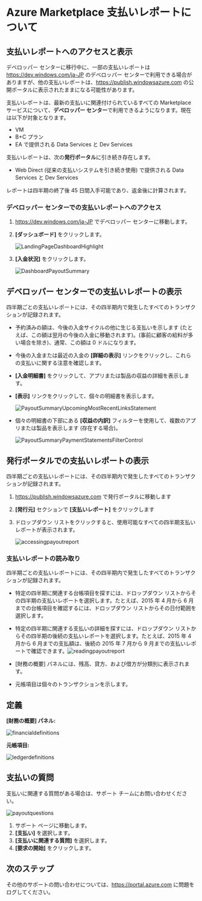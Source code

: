<properties
   pageTitle="Azure Marketplace 支払いレポートについて | Microsoft Azure"
   description="Azure Marketplace 支払いレポートを確認および取り込む方法について説明します。"
   services="marketplace-publishing"
   documentationCenter="na"
   authors="v-jeana"
   manager="lakoch"
   editor=""/>

<tags
   ms.service="marketplace"
   ms.devlang="na"
   ms.topic="article"
   ms.tgt_pltfrm="na"
   ms.workload="na"
   ms.date="09/19/2016"
   ms.author="v-jeana; hascipio; v-dabosl"/>

# Azure Marketplace 支払いレポートについて

## 支払いレポートへのアクセスと表示

デベロッパー センターに移行中に、一部の支払いレポートは https://dev.windows.com/ja-JP のデベロッパー センターで利用できる場合がありますが、他の支払いレポートは、https://publish.windowsazure.com の公開ポータルに表示されたままになる可能性があります。

支払いレポートは、最新の支払いに関連付けられているすべての Marketplace サービスについて、**デベロッパー センター**で利用できるようになります。現在は以下が対象となります。
- VM
- B+C プラン
- EA で提供される Data Services と Dev Services

支払いレポートは、次の**発行ポータル**に引き続き存在します。
- Web Direct (従来の支払いシステムを引き続き使用) で提供される Data Services と Dev Services

レポートは四半期の終了後 45 日間入手可能であり、返金後に計算されます。

### デベロッパー センターでの支払いレポートへのアクセス

1. https://dev.windows.com/ja-JP でデベロッパー センターに移動します。
2. **[ダッシュボード]** をクリックします。

    ![LandingPageDashboardHighlight][1]

3. **[入金状況]** をクリックします。

    ![DashboardPayoutSummary][2]


## デベロッパー センターでの支払いレポートの表示

四半期ごとの支払いレポートには、その四半期内で発生したすべてのトランザクションが記録されます。

- 予約済みの額は、今後の入金サイクルの他に生じる支払いを示します (たとえば、この額は翌月の今後の入金に移動されます)。(事前に顧客の給料が多い場合を除き)、通常、この額は 0 ドルになります。
- 今後の入金または最近の入金の **[詳細の表示]** リンクをクリックし、これらの支払いに関する注意を確認します。
- **[入金明細書]** をクリックして、アプリまたは製品の収益の詳細を表示します。
- **[表示]** リンクをクリックして、個々の明細書を表示します。

    ![PayoutSummaryUpcomingMostRecentLinksStatement][3]

- 個々の明細書の下部にある **[収益の内訳]** フィルターを使用して、複数のアプリまたは製品を表示します (存在する場合)。

    ![PayoutSummaryPaymentStatementsFilterControl][4]



## 発行ポータルでの支払いレポートの表示
四半期ごとの支払いレポートには、その四半期内で発生したすべてのトランザクションが記録されます。

1. https://publish.windowsazure.com で発行ポータルに移動します
2. **[発行元]** セクションで **[支払いレポート]** をクリックします
3. ドロップダウン リストをクリックすると、使用可能なすべての四半期支払いレポートが表示されます。

    ![accessingpayoutreport][5]


### 支払いレポートの読み取り

四半期ごとの支払いレポートには、その四半期内で発生したすべてのトランザクションが記録されます。

- 特定の四半期に関連する台帳項目を探すには、ドロップダウン リストからその四半期の支払いレポートを選択します。たとえば、2015 年 4 月から 6 月までの台帳項目を確認するには、ドロップダウン リストからその日付範囲を選択します。
- 特定の四半期に関連する支払いの詳細を探すには、ドロップダウン リストからその四半期の後続の支払いレポートを選択します。たとえば、2015 年 4 月から 6 月までの支払額は、後続の 2015 年 7 月から 9 月までの支払いレポートで確認できます。![readingpayoutreport][6]

- [財務の概要] パネルには、残高、貸方、および借方が分類別に表示されます。
- 元帳項目は個々のトランザクションを示します。

## 定義

**[財務の概要] パネル:**

![financialdefinitions][7]

**元帳項目:**

![ledgerdefinitions][8]

## 支払いの質問

支払いに関連する質問がある場合は、サポート チームにお問い合わせください。

![payoutquestions][9]

1. サポート ページに移動します。
2. **[支払い]** を選択します。
3. **[支払いに関連する質問]** を選択します。
4. **[要求の開始]** をクリックします。

## 次のステップ

その他のサポートの問い合わせについては、<https://portal.azure.com> に問題をログしてください。

[1]: ./media/marketplace-publishing-report-payout/LandingPage-DashboardHighlight.png
[2]: ./media/marketplace-publishing-report-payout/Dashboard-PayoutSummary.png
[3]: ./media/marketplace-publishing-report-payout/PayoutSummary-UpcomingOrMostRecentPaymentLinksSingleStatementLink.png
[4]: ./media/marketplace-publishing-report-payout/PayoutSummary-PaymentStatements-SingleStatement-FilterControl.png
[5]: ./media/marketplace-publishing-report-payout/accessingpayoutreport.png
[6]: ./media/marketplace-publishing-report-payout/readingpayoutreport.png
[7]: ./media/marketplace-publishing-report-payout/financialdefinitions.png
[8]: ./media/marketplace-publishing-report-payout/ledgerdefinitions.png
[9]: ./media/marketplace-publishing-report-payout/payoutquestions.png

<!---HONumber=AcomDC_0921_2016-->